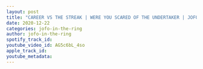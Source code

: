 ```yaml
---
layout: post
title: "CAREER VS THE STREAK | WERE YOU SCARED OF THE UNDERTAKER | JOFO IN THE RING EP #17 HIGHLIGHTS"
date: 2020-12-22
categories: jofo-in-the-ring
author: jofo-in-the-ring
spotify_track_id: 
youtube_video_id: AG5c6bL_4so
apple_track_id: 
youtube_metadata: 
---
```

